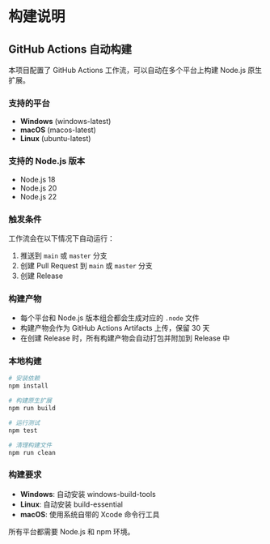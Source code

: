 # 构建说明

## GitHub Actions 自动构建

本项目配置了 GitHub Actions 工作流，可以自动在多个平台上构建 Node.js 原生扩展。

### 支持的平台

- **Windows** (windows-latest)
- **macOS** (macos-latest) 
- **Linux** (ubuntu-latest)

### 支持的 Node.js 版本

- Node.js 18
- Node.js 20
- Node.js 22

### 触发条件

工作流会在以下情况下自动运行：

1. 推送到 `main` 或 `master` 分支
2. 创建 Pull Request 到 `main` 或 `master` 分支
3. 创建 Release

### 构建产物

- 每个平台和 Node.js 版本组合都会生成对应的 `.node` 文件
- 构建产物会作为 GitHub Actions Artifacts 上传，保留 30 天
- 在创建 Release 时，所有构建产物会自动打包并附加到 Release 中

### 本地构建

```bash
# 安装依赖
npm install

# 构建原生扩展
npm run build

# 运行测试
npm test

# 清理构建文件
npm run clean
```

### 构建要求

- **Windows**: 自动安装 windows-build-tools
- **Linux**: 自动安装 build-essential
- **macOS**: 使用系统自带的 Xcode 命令行工具

所有平台都需要 Node.js 和 npm 环境。